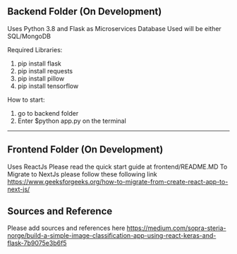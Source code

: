 ## Backend Folder (On Development)

Uses Python 3.8 and Flask as Microservices
Database Used will be either SQL/MongoDB

Required Libraries:
1. pip install flask
2. pip install requests
3. pip install pillow
4. pip install tensorflow

How to start:
1. go to backend folder
2. Enter $python app.py    on the terminal

-----------------

## Frontend Folder (On Development)

Uses ReactJs
Please read the quick start guide at frontend/README.MD
To Migrate to NextJs please follow these following link https://www.geeksforgeeks.org/how-to-migrate-from-create-react-app-to-next-js/



## Sources and Reference

Please add sources and references here
https://medium.com/sopra-steria-norge/build-a-simple-image-classification-app-using-react-keras-and-flask-7b9075e3b6f5